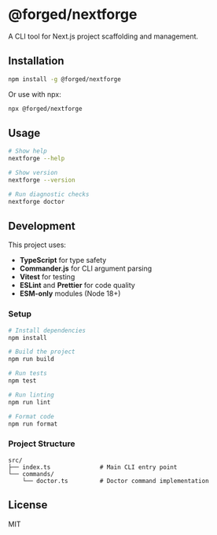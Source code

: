 # @forged/nextforge

A CLI tool for Next.js project scaffolding and management.

## Installation

```bash
npm install -g @forged/nextforge
```

Or use with npx:

```bash
npx @forged/nextforge
```

## Usage

```bash
# Show help
nextforge --help

# Show version
nextforge --version

# Run diagnostic checks
nextforge doctor
```

## Development

This project uses:

- **TypeScript** for type safety
- **Commander.js** for CLI argument parsing
- **Vitest** for testing
- **ESLint** and **Prettier** for code quality
- **ESM-only** modules (Node 18+)

### Setup

```bash
# Install dependencies
npm install

# Build the project
npm run build

# Run tests
npm test

# Run linting
npm run lint

# Format code
npm run format
```

### Project Structure

```
src/
├── index.ts              # Main CLI entry point
└── commands/
    └── doctor.ts         # Doctor command implementation
```

## License

MIT

